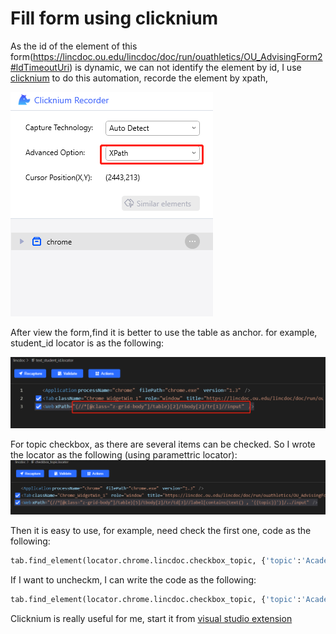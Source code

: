 # Fill form using clicknium

As the id of the element of this form(https://lincdoc.ou.edu/lincdoc/doc/run/ouathletics/OU_AdvisingForm2#ldTimeoutUri) is dynamic, we can not identify the element by id, I use [clicknium](https://www.clicknium.com) to do this automation, recorde the element by xpath,

![xpath record](img/record_xpath.png)

After view the form,find it is better to use the table as anchor.
for example, student_id locator is as the following:

![locator1](img/locator1.png)

For topic checkbox, as there are several items can be checked. So I wrote the locator as the following (using paramettric locator):
![locator2](img/locator2.png)

Then it is easy to use, for example, need check the first one, code as the following:
```python
tab.find_element(locator.chrome.lincdoc.checkbox_topic, {'topic':'Academic Contract'}).set_checkbox()
```

If I want to uncheckm, I can write the code as the following:
```python
tab.find_element(locator.chrome.lincdoc.checkbox_topic, {'topic':'Academic Contract'}).set_checkbox(check_type='uncheck')
```

Clicknium is really useful for me, start it from [visual studio extension](https://marketplace.visualstudio.com/items?itemName=ClickCorp.clicknium)
